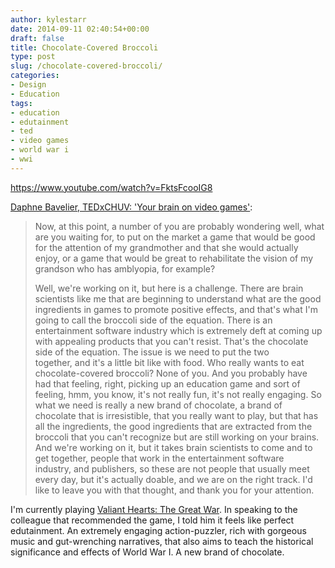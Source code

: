 ```yaml
---
author: kylestarr
date: 2014-09-11 02:40:54+00:00
draft: false
title: Chocolate-Covered Broccoli
type: post
slug: /chocolate-covered-broccoli/
categories:
- Design
- Education
tags:
- education
- edutainment
- ted
- video games
- world war i
- wwi
---
```


<https://www.youtube.com/watch?v=FktsFcooIG8>

[Daphne Bavelier, TEDxCHUV: 'Your brain on video games'](http://www.ted.com/talks/daphne_bavelier_your_brain_on_video_games):

> Now, at this point, a number of you are probably wondering well, what are you waiting for, to put on the market a game that would be good for the attention of my grandmother and that she would actually enjoy, or a game that would be great to rehabilitate the vision of my grandson who has amblyopia, for example?
>
> Well, we're working on it, but here is a challenge. There are brain scientists like me that are beginning to understand what are the good ingredients in games to promote positive effects, and that's what I'm going to call the broccoli side of the equation. There is an entertainment software industry which is extremely deft at coming up with appealing products that you can't resist. That's the chocolate side of the equation. The issue is we need to put the two together, and it's a little bit like with food. Who really wants to eat chocolate-covered broccoli? None of you. And you probably have had that feeling, right, picking up an education game and sort of feeling, hmm, you know, it's not really fun, it's not really engaging. So what we need is really a new brand of chocolate, a brand of chocolate that is irresistible, that you really want to play, but that has all the ingredients, the good ingredients that are extracted from the broccoli that you can't recognize but are still working on your brains. And we're working on it, but it takes brain scientists to come and to get together, people that work in the entertainment software industry, and publishers, so these are not people that usually meet every day, but it's actually doable, and we are on the right track. I'd like to leave you with that thought, and thank you for your attention.

I'm currently playing [Valiant Hearts: The Great War](https://itunes.apple.com/us/app/valiant-hearts-the-great-war/id840190360?mt=8). In speaking to the colleague that recommended the game, I told him it feels like perfect edutainment. An extremely engaging action-puzzler, rich with gorgeous music and gut-wrenching narratives, that also aims to teach the historical significance and effects of World War I. A new brand of chocolate.
